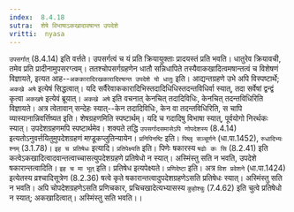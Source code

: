 ```yaml
---
index:  8.4.18
sutra:  शेषे विभाषाऽकखादावषान्त उपदेशे
vritti:  nyasa
---
```


`उपसर्गात्` (8.4.14) इति वर्त्तते। उपसर्गत्वं च यं प्रति क्रियायुक्ताः प्रादयस्तं प्रति भवति। धातुरेव क्रियावची, तमेव प्रति प्रादीनामुपसरग्त्वम्। ततश्चोपसर्गग्रहणेन धातौ सन्निधापिते तस्यैवाकखादित्वमषान्तत्वं च विशेषणं विज्ञायते, इत्यत आह--`अककारादिरखकारादिरषान्त उपदेशे यो धातुः` इति। आद्यन्तग्रहणे उभे अपि विस्पष्टार्थे; `अकखे अषे` इत्येषं सिद्धत्वात्। यदि सर्वैरेवाककारादिभिस्तदादिधिधिस्तदन्तविधिर्वा स्यात्, तदा सर्वेषां द्वन्द्वं कृत्वा `अकखषे` इत्येवं ब्रूयात्। `अकखे अषे` इति वचनात् केनचित् तदादिविधिः, केनचित् तदन्तविधिरिति विज्ञायते। अत्र त्वेतावान् सन्देहः स्यात्--केन तदादिविधिः, केन वा तदन्तविधिरिति, स चापि व्यास्यानान्निवर्त्तिष्यत इति।
शेषग्रहणमिति स्पष्टार्थम्। यदि च गदादिषु विभाषा स्यात्, पूर्वयोगो निरर्थकः स्यात्। उपदेशग्रहणमपि स्पष्टार्थमेव। शक्यते तद्धि `उपसर्गादसमासेऽपि णोपदेशस्य` (8.4.14) इत्यतोऽनुवर्त्तयितुमुपदेशग्रहणं मण़्डूकप्लुतिन्यायेन।
`प्रनिपिनष्टि` इति। `पिष्लृ सञ्चूर्णने` (धा.पा.1452), `रुधादिभ्यः श्नम्` (3.1.78)। `इह च प्रतिषेधः` इत्यादि। `प्रतिपेक्ष्यति` इति। पिणेः षकारस्य `षढोः कः सि` (8.2.41) इति कत्वेऽकखादित्वादवान्तत्वाच्चासत्युपदेशग्रहणे प्रतिषेधो न स्यात्। अस्मिंस्तु सति न भवति, उपदेशे षकारान्तत्वादिति। `इह च मा भूत्` इति। प्रतिषेध इत्यपेक्ष्यते। `प्रणिदेष्टा` इति। अत्र `विश प्रवेशने` (धा.पा.1424) इत्येतस्य व्रश्चादिसूत्रेण (8.2.36) षत्वे कृते षकारान्तत्वादुपदेशग्रहणेऽसति प्रतिषेधः स्यात्। अस्मिंस्तु सति न भवति। अपि चोपदेशग्रहणेऽसति प्रणिचकार, प्रचिचखादेत्यभ्यासस्य `कुहोश्चुः` (7.4.62) इति चुत्वे प्रतिषेधो न स्यात्; अकखादित्वात्। अस्मिंस्तु सति भवति।।

